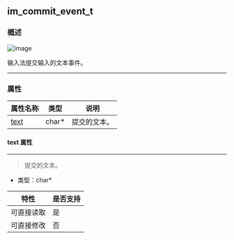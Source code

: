 ## im\_commit\_event\_t
### 概述
![image](images/im_commit_event_t_0.png)

 输入法提交输入的文本事件。


----------------------------------
### 属性
<p id="im_commit_event_t_properties">

| 属性名称 | 类型 | 说明 | 
| -------- | ----- | ------------ | 
| <a href="#im_commit_event_t_text">text</a> | char* | 提交的文本。 |
#### text 属性
-----------------------
> <p id="im_commit_event_t_text"> 提交的文本。



* 类型：char*

| 特性 | 是否支持 |
| -------- | ----- |
| 可直接读取 | 是 |
| 可直接修改 | 否 |
